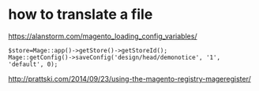 # how to translate a file


https://alanstorm.com/magento_loading_config_variables/

```
$store=Mage::app()->getStore()->getStoreId();
Mage::getConfig()->saveConfig('design/head/demonotice', '1', 'default', 0);
```

http://prattski.com/2014/09/23/using-the-magento-registry-mageregister/